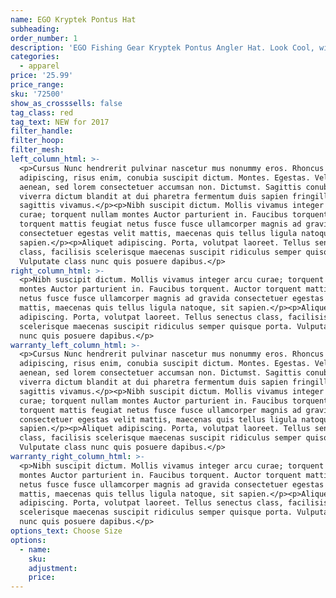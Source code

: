 ```yaml
---
name: EGO Kryptek Pontus Hat
subheading:
order_number: 1
description: 'EGO Fishing Gear Kryptek Pontus Angler Hat. Look Cool, with the'
categories:
  - apparel
price: '25.99'
price_range:
sku: '72500'
show_as_crosssells: false
tag_class: red
tag_text: NEW for 2017
filter_handle:
filter_hoop:
filter_mesh:
left_column_html: >-
  <p>Cursus Nunc hendrerit pulvinar nascetur mus nonummy eros. Rhoncus
  adipiscing, risus enim, conubia suscipit dictum. Montes. Egestas. Velit
  aenean, sed lorem consectetuer accumsan non. Dictumst. Sagittis conubia
  viverra dictum blandit at dui pharetra fermentum duis sapien fringilla nulla
  sagittis vivamus.</p><p>Nibh suscipit dictum. Mollis vivamus integer arcu
  curae; torquent nullam montes Auctor parturient in. Faucibus torquent. Auctor
  torquent mattis feugiat netus fusce fusce ullamcorper magnis ad gravida
  consectetuer egestas velit mattis, maecenas quis tellus ligula natoque, sit
  sapien.</p><p>Aliquet adipiscing. Porta, volutpat laoreet. Tellus senectus
  class, facilisis scelerisque maecenas suscipit ridiculus semper quisque porta.
  Vulputate class nunc quis posuere dapibus.</p>
right_column_html: >-
  <p>Nibh suscipit dictum. Mollis vivamus integer arcu curae; torquent nullam
  montes Auctor parturient in. Faucibus torquent. Auctor torquent mattis feugiat
  netus fusce fusce ullamcorper magnis ad gravida consectetuer egestas velit
  mattis, maecenas quis tellus ligula natoque, sit sapien.</p><p>Aliquet
  adipiscing. Porta, volutpat laoreet. Tellus senectus class, facilisis
  scelerisque maecenas suscipit ridiculus semper quisque porta. Vulputate class
  nunc quis posuere dapibus.</p>
warranty_left_column_html: >-
  <p>Cursus Nunc hendrerit pulvinar nascetur mus nonummy eros. Rhoncus
  adipiscing, risus enim, conubia suscipit dictum. Montes. Egestas. Velit
  aenean, sed lorem consectetuer accumsan non. Dictumst. Sagittis conubia
  viverra dictum blandit at dui pharetra fermentum duis sapien fringilla nulla
  sagittis vivamus.</p><p>Nibh suscipit dictum. Mollis vivamus integer arcu
  curae; torquent nullam montes Auctor parturient in. Faucibus torquent. Auctor
  torquent mattis feugiat netus fusce fusce ullamcorper magnis ad gravida
  consectetuer egestas velit mattis, maecenas quis tellus ligula natoque, sit
  sapien.</p><p>Aliquet adipiscing. Porta, volutpat laoreet. Tellus senectus
  class, facilisis scelerisque maecenas suscipit ridiculus semper quisque porta.
  Vulputate class nunc quis posuere dapibus.</p>
warranty_right_column_html: >-
  <p>Nibh suscipit dictum. Mollis vivamus integer arcu curae; torquent nullam
  montes Auctor parturient in. Faucibus torquent. Auctor torquent mattis feugiat
  netus fusce fusce ullamcorper magnis ad gravida consectetuer egestas velit
  mattis, maecenas quis tellus ligula natoque, sit sapien.</p><p>Aliquet
  adipiscing. Porta, volutpat laoreet. Tellus senectus class, facilisis
  scelerisque maecenas suscipit ridiculus semper quisque porta. Vulputate class
  nunc quis posuere dapibus.</p>
options_text: Choose Size
options:
  - name:
    sku:
    adjustment:
    price:
---
```

